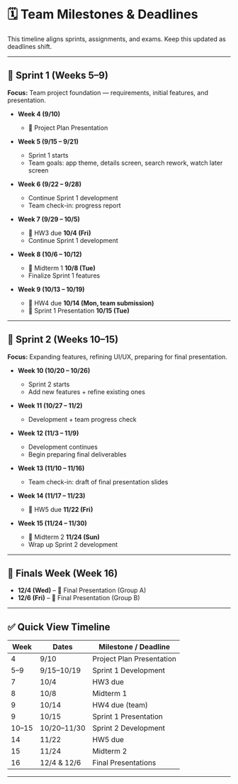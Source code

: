# 🗓️ Team Milestones & Deadlines

This timeline aligns sprints, assignments, and exams. Keep this updated as deadlines shift.  

---

## 📍 Sprint 1 (Weeks 5–9)

**Focus:** Team project foundation — requirements, initial features, and presentation.  

- **Week 4 (9/10)**  
  - 📢 Project Plan Presentation  

- **Week 5 (9/15 – 9/21)**  
  - Sprint 1 starts  
  - Team goals: app theme, details screen, search rework, watch later screen  

- **Week 6 (9/22 – 9/28)**  
  - Continue Sprint 1 development  
  - Team check-in: progress report  

- **Week 7 (9/29 – 10/5)**  
  - 📄 HW3 due **10/4 (Fri)**  
  - Continue Sprint 1 development  

- **Week 8 (10/6 – 10/12)**  
  - 📝 Midterm 1 **10/8 (Tue)**  
  - Finalize Sprint 1 features  

- **Week 9 (10/13 – 10/19)**  
  - 📄 HW4 due **10/14 (Mon, team submission)**  
  - 🎤 Sprint 1 Presentation **10/15 (Tue)**  

---

## 📍 Sprint 2 (Weeks 10–15)

**Focus:** Expanding features, refining UI/UX, preparing for final presentation.  

- **Week 10 (10/20 – 10/26)**  
  - Sprint 2 starts  
  - Add new features + refine existing ones  

- **Week 11 (10/27 – 11/2)**  
  - Development + team progress check  

- **Week 12 (11/3 – 11/9)**  
  - Development continues  
  - Begin preparing final deliverables  

- **Week 13 (11/10 – 11/16)**  
  - Team check-in: draft of final presentation slides  

- **Week 14 (11/17 – 11/23)**  
  - 📄 HW5 due **11/22 (Fri)**  

- **Week 15 (11/24 – 11/30)**  
  - 📝 Midterm 2 **11/24 (Sun)**  
  - Wrap up Sprint 2 development  

---

## 📍 Finals Week (Week 16)

- **12/4 (Wed)** – 🎤 Final Presentation (Group A)  
- **12/6 (Fri)** – 🎤 Final Presentation (Group B)  

---

## ✅ Quick View Timeline

| Week | Dates       | Milestone / Deadline |
|------|------------|-----------------------|
| 4    | 9/10       | Project Plan Presentation |
| 5–9  | 9/15–10/19 | Sprint 1 Development |
| 7    | 10/4       | HW3 due |
| 8    | 10/8       | Midterm 1 |
| 9    | 10/14      | HW4 due (team) |
| 9    | 10/15      | Sprint 1 Presentation |
| 10–15| 10/20–11/30| Sprint 2 Development |
| 14   | 11/22      | HW5 due |
| 15   | 11/24      | Midterm 2 |
| 16   | 12/4 & 12/6| Final Presentations |

---
